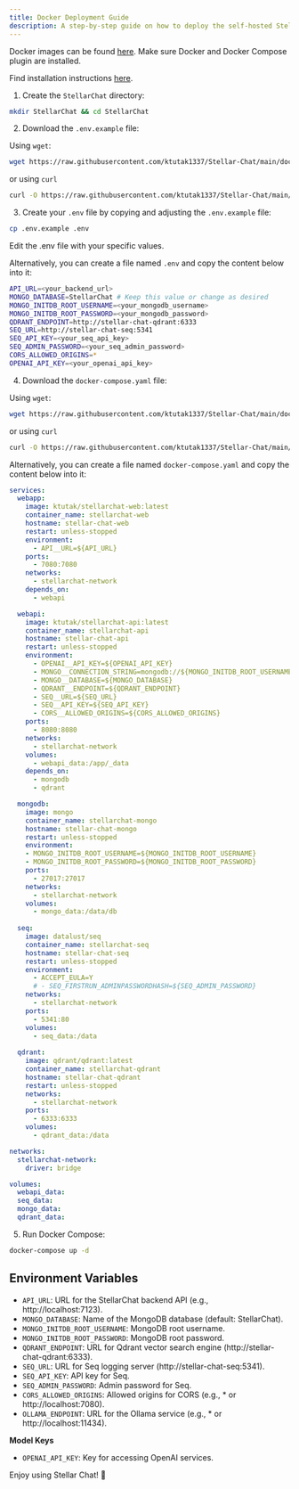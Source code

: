 ```yaml
---
title: Docker Deployment Guide
description: A step-by-step guide on how to deploy the self-hosted Stellar Chat application using Docker containers. Follow our detailed instructions for containerizing your application, setting up the Docker environment, and deploying it to your preferred hosting environment.
---
```


Docker images can be found [here](https://hub.docker.com/u/ktutak). Make sure Docker and Docker Compose plugin are installed. 

Find installation instructions [here](https://docs.docker.com/engine/install/).

1. Create the `StellarChat` directory:

```bash
mkdir StellarChat && cd StellarChat
```

2. Download the `.env.example` file:

Using `wget`:

```bash
wget https://raw.githubusercontent.com/ktutak1337/Stellar-Chat/main/docker/.env.example
```

or using `curl`

```bash
curl -O https://raw.githubusercontent.com/ktutak1337/Stellar-Chat/main/docker/.env.example
```

3. Create your `.env` file by copying and adjusting the `.env.example` file:

```bash
cp .env.example .env
```

Edit the .env file with your specific values.

Alternatively, you can create a file named `.env` and copy the content below into it:

```bash
API_URL=<your_backend_url>  
MONGO_DATABASE=StellarChat # Keep this value or change as desired
MONGO_INITDB_ROOT_USERNAME=<your_mongodb_username>
MONGO_INITDB_ROOT_PASSWORD=<your_mongodb_password>
QDRANT_ENDPOINT=http://stellar-chat-qdrant:6333
SEQ_URL=http://stellar-chat-seq:5341
SEQ_API_KEY=<your_seq_api_key>
SEQ_ADMIN_PASSWORD=<your_seq_admin_password>
CORS_ALLOWED_ORIGINS=*
OPENAI_API_KEY=<your_openai_api_key>
```

4. Download the `docker-compose.yaml` file:

Using `wget`:

```bash
wget https://raw.githubusercontent.com/ktutak1337/Stellar-Chat/main/docker/docker-compose.yaml
```

or using `curl`

```bash
curl -O https://raw.githubusercontent.com/ktutak1337/Stellar-Chat/main/docker/docker-compose.yaml
```

Alternatively, you can create a file named `docker-compose.yaml` and copy the content below into it:

```yaml
services:
  webapp:
    image: ktutak/stellarchat-web:latest
    container_name: stellarchat-web
    hostname: stellar-chat-web
    restart: unless-stopped
    environment:
      - API__URL=${API_URL}
    ports:
      - 7080:7080
    networks:
      - stellarchat-network
    depends_on:
      - webapi

  webapi:
    image: ktutak/stellarchat-api:latest
    container_name: stellarchat-api
    hostname: stellar-chat-api
    restart: unless-stopped
    environment:
      - OPENAI__API_KEY=${OPENAI_API_KEY}
      - MONGO__CONNECTION_STRING=mongodb://${MONGO_INITDB_ROOT_USERNAME}:${MONGO_INITDB_ROOT_PASSWORD}@stellar-chat-mongo:27017
      - MONGO__DATABASE=${MONGO_DATABASE}
      - QDRANT__ENDPOINT=${QDRANT_ENDPOINT}
      - SEQ__URL=${SEQ_URL}
      - SEQ__API_KEY=${SEQ_API_KEY}
      - CORS__ALLOWED_ORIGINS=${CORS_ALLOWED_ORIGINS}
    ports:
      - 8080:8080
    networks:
      - stellarchat-network
    volumes:
      - webapi_data:/app/_data
    depends_on:
      - mongodb
      - qdrant

  mongodb:
    image: mongo
    container_name: stellarchat-mongo
    hostname: stellar-chat-mongo
    restart: unless-stopped
    environment:
    - MONGO_INITDB_ROOT_USERNAME=${MONGO_INITDB_ROOT_USERNAME}
    - MONGO_INITDB_ROOT_PASSWORD=${MONGO_INITDB_ROOT_PASSWORD}     
    ports:
      - 27017:27017
    networks:
      - stellarchat-network
    volumes:
      - mongo_data:/data/db
  
  seq:
    image: datalust/seq 
    container_name: stellarchat-seq
    hostname: stellar-chat-seq
    restart: unless-stopped
    environment:
      - ACCEPT_EULA=Y
      # - SEQ_FIRSTRUN_ADMINPASSWORDHASH=${SEQ_ADMIN_PASSWORD}
    networks:
      - stellarchat-network
    ports:
      - 5341:80
    volumes:
      - seq_data:/data
  
  qdrant:
    image: qdrant/qdrant:latest
    container_name: stellarchat-qdrant
    hostname: stellar-chat-qdrant
    restart: unless-stopped
    networks:
      - stellarchat-network
    ports:
      - 6333:6333
    volumes:
      - qdrant_data:/data

networks:
  stellarchat-network:
    driver: bridge

volumes:
  webapi_data:
  seq_data:
  mongo_data:
  qdrant_data:

```

5. Run Docker Compose:

```bash
docker-compose up -d
```

## Environment Variables

- `API_URL`: URL for the StellarChat backend API (e.g., http://localhost:7123).
- `MONGO_DATABASE`: Name of the MongoDB database (default: StellarChat).
- `MONGO_INITDB_ROOT_USERNAME`: MongoDB root username.
- `MONGO_INITDB_ROOT_PASSWORD`: MongoDB root password.
- `QDRANT_ENDPOINT`: URL for Qdrant vector search engine (http://stellar-chat-qdrant:6333).
- `SEQ_URL`: URL for Seq logging server (http://stellar-chat-seq:5341).
- `SEQ_API_KEY`: API key for Seq.
- `SEQ_ADMIN_PASSWORD`: Admin password for Seq.
- `CORS_ALLOWED_ORIGINS`: Allowed origins for CORS (e.g., * or http://localhost:7080).
- `OLLAMA_ENDPOINT`: URL for the Ollama service (e.g., * or http://localhost:11434).

**Model Keys**
- `OPENAI_API_KEY`: Key for accessing OpenAI services.

Enjoy using Stellar Chat! 🚀